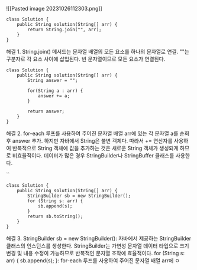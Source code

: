 ![[Pasted image 20231026112303.png]]

```
class Solution {
    public String solution(String[] arr) {
        return String.join("", arr);
    }
}
```
해결 1.
String.join() 메서드는 문자열 배열의 모든 요소를 하나의 문자열로 연결. 
""는 구분자로 각 요소 사이에 삽입된다. 빈 문자열이므로 모든 요소가 연결된다.


```
class Solution {
    public String solution(String[] arr) {
        String answer = "";

        for(String a : arr) {
            answer += a;
        }

        return answer;
    }
}
```
해결 2.
for-each 루프를 사용하여 주어진 문자열 배열 arr에 있는 각 문자열 a를 순회 후 answer 추가.
하지만 자바에서 String은 불변 객체다. 따라서 += 연산자를 사용하여 반복적으로 String 객체에 값을 추가하는 것은 새로운 String 객체가 생성되게 하므로 비효율적이다.
데이터가 많은 경우 StringBuilder나 StringBuffer 클래스를 사용한다.

``
```
class Solution {
    public String solution(String[] arr) {
        StringBuilder sb = new StringBuilder();
        for (String s: arr) {
            sb.append(s);
        }
        return sb.toString();
    }
}
```
해결 3.
StringBuilder sb = new StringBuilder(): 자바에서 제공하는 StringBuilder 클래스의 인스턴스를 생성한다. StringBuilder는 가변성 문자열 데이터 타입으로 크기 변경 및 내용 수정이 가능하므로 반복적인 문자열 조작에 효율적이다.
for (String s: arr) { sb.append(s); }: for-each 루프를 사용하여 주어진 문자열 배열 arr에 ㅇ

